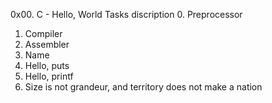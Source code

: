 0x00. C - Hello, World Tasks discription
0. Preprocessor
1. Compiler
2. Assembler
3. Name
4. Hello, puts
5. Hello, printf
6. Size is not grandeur, and territory does not make a nation
